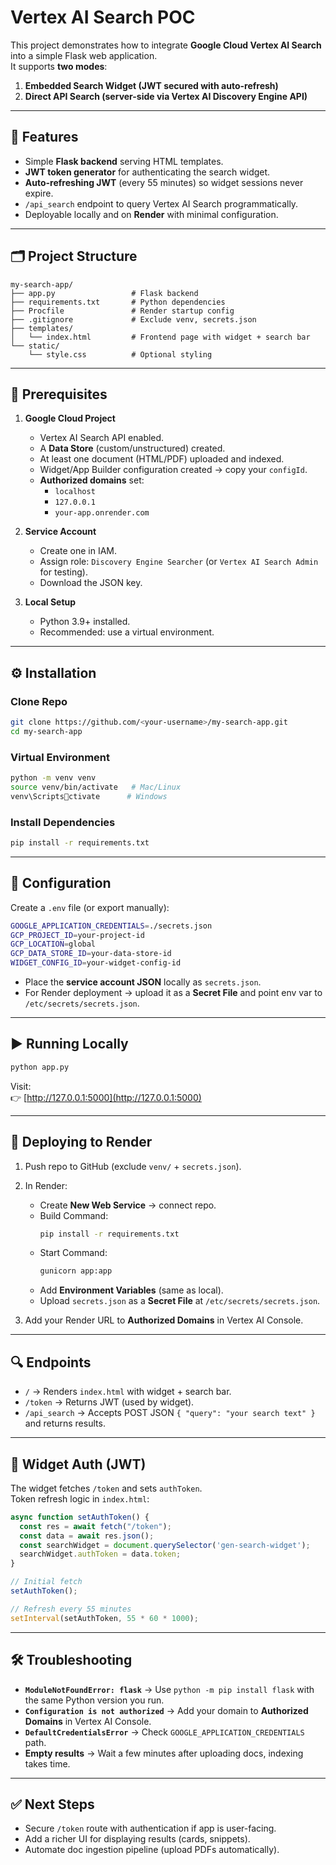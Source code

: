 # Vertex AI Search POC

This project demonstrates how to integrate **Google Cloud Vertex AI Search** into a simple Flask web application.  
It supports **two modes**:
1. **Embedded Search Widget (JWT secured with auto-refresh)**  
2. **Direct API Search (server-side via Vertex AI Discovery Engine API)**  

---

## 📌 Features
- Simple **Flask backend** serving HTML templates.  
- **JWT token generator** for authenticating the search widget.  
- **Auto-refreshing JWT** (every 55 minutes) so widget sessions never expire.  
- `/api_search` endpoint to query Vertex AI Search programmatically.  
- Deployable locally and on **Render** with minimal configuration.  

---

## 🗂 Project Structure

```
my-search-app/
├── app.py                 # Flask backend
├── requirements.txt       # Python dependencies
├── Procfile               # Render startup config
├── .gitignore             # Exclude venv, secrets.json
├── templates/
│   └── index.html         # Frontend page with widget + search bar
└── static/
    └── style.css          # Optional styling
```

---

## 🔑 Prerequisites

1. **Google Cloud Project**
   - Vertex AI Search API enabled.
   - A **Data Store** (custom/unstructured) created.
   - At least one document (HTML/PDF) uploaded and indexed.
   - Widget/App Builder configuration created → copy your `configId`.
   - **Authorized domains** set:  
     - `localhost`  
     - `127.0.0.1`  
     - `your-app.onrender.com`  

2. **Service Account**
   - Create one in IAM.  
   - Assign role: `Discovery Engine Searcher` (or `Vertex AI Search Admin` for testing).  
   - Download the JSON key.  

3. **Local Setup**
   - Python 3.9+ installed.  
   - Recommended: use a virtual environment.  

---

## ⚙️ Installation

### Clone Repo
```bash
git clone https://github.com/<your-username>/my-search-app.git
cd my-search-app
```

### Virtual Environment
```bash
python -m venv venv
source venv/bin/activate   # Mac/Linux
venv\Scriptsctivate      # Windows
```

### Install Dependencies
```bash
pip install -r requirements.txt
```

---

## 🔧 Configuration

Create a `.env` file (or export manually):

```bash
GOOGLE_APPLICATION_CREDENTIALS=./secrets.json
GCP_PROJECT_ID=your-project-id
GCP_LOCATION=global
GCP_DATA_STORE_ID=your-data-store-id
WIDGET_CONFIG_ID=your-widget-config-id
```

- Place the **service account JSON** locally as `secrets.json`.  
- For Render deployment → upload it as a **Secret File** and point env var to `/etc/secrets/secrets.json`.  

---

## ▶️ Running Locally

```bash
python app.py
```

Visit:  
👉 [http://127.0.0.1:5000](http://127.0.0.1:5000)  

---

## 🚀 Deploying to Render

1. Push repo to GitHub (exclude `venv/` + `secrets.json`).  
2. In Render:  
   - Create **New Web Service** → connect repo.  
   - Build Command:  
     ```bash
     pip install -r requirements.txt
     ```
   - Start Command:  
     ```bash
     gunicorn app:app
     ```
   - Add **Environment Variables** (same as local).  
   - Upload `secrets.json` as a **Secret File** at `/etc/secrets/secrets.json`.  

3. Add your Render URL to **Authorized Domains** in Vertex AI Console.  

---

## 🔍 Endpoints

- `/` → Renders `index.html` with widget + search bar.  
- `/token` → Returns JWT (used by widget).  
- `/api_search` → Accepts POST JSON `{ "query": "your search text" }` and returns results.  

---

## 🔄 Widget Auth (JWT)

The widget fetches `/token` and sets `authToken`.  
Token refresh logic in `index.html`:

```javascript
async function setAuthToken() {
  const res = await fetch("/token");
  const data = await res.json();
  const searchWidget = document.querySelector('gen-search-widget');
  searchWidget.authToken = data.token;
}

// Initial fetch
setAuthToken();

// Refresh every 55 minutes
setInterval(setAuthToken, 55 * 60 * 1000);
```

---

## 🛠 Troubleshooting

- **`ModuleNotFoundError: flask`** → Use `python -m pip install flask` with the same Python version you run.  
- **`Configuration is not authorized`** → Add your domain to **Authorized Domains** in Vertex AI Console.  
- **`DefaultCredentialsError`** → Check `GOOGLE_APPLICATION_CREDENTIALS` path.  
- **Empty results** → Wait a few minutes after uploading docs, indexing takes time.  

---

## ✅ Next Steps
- Secure `/token` route with authentication if app is user-facing.  
- Add a richer UI for displaying results (cards, snippets).  
- Automate doc ingestion pipeline (upload PDFs automatically).  
